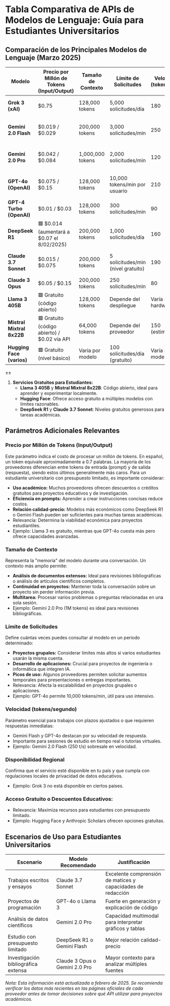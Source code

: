 
# Tabla Comparativa de APIs de Modelos de Lenguaje: Guía para Estudiantes Universitarios

## Comparación de los Principales Modelos de Lenguaje (Marzo 2025)


| **Modelo**                | **Precio por Millón de Tokens (Input/Output)** | **Tamaño de Contexto** | **Límite de Solicitudes**          | **Velocidad (tokens/seg)** | **Modalidades**               | **Disponibilidad Regional**                  | **Acceso Gratuito para Estudiantes**   |
| ------------------------- | ---------------------------------------------- | ---------------------- | ---------------------------------- | -------------------------- | ----------------------------- | -------------------------------------------- | -------------------------------------- |
| **Grok 3 (xAI)**          | $0.75                                          | 128,000 tokens         | 5,000 solicitudes/día              | 180                        | Texto                         | Global (excepto Cuba, Irán, Corea del Norte) | Créditos limitados vía xAI Edu         |
| **Gemini 2.0 Flash**      | $0.019 / $0.029                                | 200,000 tokens         | 3,000 solicitudes/min              | 250                        | Texto, Imágenes, Audio        | Global                                       | Nivel gratuito + descuentos educativos |
| **Gemini 2.0 Pro**        | $0.042 / $0.084                                | 1,000,000 tokens       | 2,000 solicitudes/min              | 120                        | Texto, Imágenes, Audio, Video | Global                                       | Descuentos vía Google for Education    |
| **GPT-4o (OpenAI)**       | $0.075 / $0.15                                 | 128,000 tokens         | 10,000 tokens/min por usuario      | 210                        | Texto, Imágenes               | Global con restricciones                     | Créditos gratuitos para investigación  |
| **GPT-4 Turbo (OpenAI)**  | $0.01 / $0.03                                  | 128,000 tokens         | 300 solicitudes/min                | 90                         | Texto, Imágenes               | Global con restricciones                     | Ídem GPT-4o                            |
| **DeepSeek R1**           | 🟩 $0.014 (aumentará a $0.07 el 8/02/2025)     | 200,000 tokens         | 1,000 solicitudes/día              | 160                        | Texto                         | Limitada geográficamente                     | Nivel gratuito generoso                |
| **Claude 3.7 Sonnet**     | $0.015 / $0.075                                | 200,000 tokens         | 5 solicitudes/min (nivel gratuito) | 190                        | Texto, Imágenes               | 95+ países                                   | Nivel gratuito + Anthropic Scholars    |
| **Claude 3 Opus**         | $0.05 / $0.15                                  | 200,000 tokens         | 250 solicitudes/min                | 80                         | Texto, Imágenes               | 95+ países                                   | Ídem Claude 3.7 Sonnet                 |
| **Llama 3 405B**          | 🟩 Gratuito (código abierto)                   | 128,000 tokens         | Depende del despliegue             | Varía según hardware       | Texto                         | Global                                       | Totalmente gratuito                    |
| **Mistral Mixtral 8x22B** | 🟩 Gratuito (código abierto) / $0.02 vía API   | 64,000 tokens          | Depende del proveedor              | 150 (estimado)             | Texto                         | Global                                       | Gratuito vía despliegue local          |
| **Hugging Face (varios)** | 🟩 Gratuito (nivel básico)                     | Varía por modelo       | 100 solicitudes/día (gratuito)     | Varía según modelo         | Texto, Imágenes, Audio        | Global                                       | Amplio acceso gratuito                 |
±±

1. **Servicios Gratuitos para Estudiantes:**
   - **Llama 3 405B** y **Mistral Mixtral 8x22B**: Código abierto, ideal para aprender y experimentar localmente.
   - **Hugging Face**: Ofrece acceso gratuito a múltiples modelos con límites razonables.
   - **DeepSeek R1** y **Claude 3.7 Sonnet**: Niveles gratuitos generosos para tareas académicas.



## Parámetros Adicionales Relevantes

### Precio por Millón de Tokens (Input/Output)
Este parámetro indica el costo de procesar un millón de tokens. En español, un token equivale aproximadamente a 0.7 palabras. La mayoría de los proveedores diferencian entre tokens de entrada (prompt) y de salida (respuesta), siendo estos últimos generalmente más caros. Para un estudiante universitario con presupuesto limitado, es importante considerar:

- **Uso académico:** Muchos proveedores ofrecen descuentos o créditos gratuitos para proyectos educativos y de investigación.
- **Eficiencia en prompts:** Aprender a crear instrucciones concisas reduce costos.
- **Relación calidad-precio:** Modelos más económicos como DeepSeek R1 o Gemini Flash pueden ser suficientes para muchas tareas académicas.
- Relevancia: Determina la viabilidad económica para proyectos estudiantiles.
- Ejemplo: Llama 3 es gratuito, mientras que GPT-4o cuesta más pero ofrece capacidades avanzadas.

### Tamaño de Contexto
Representa la "memoria" del modelo durante una conversación. Un contexto más amplio permite:

- **Análisis de documentos extensos:** Ideal para revisiones bibliográficas o análisis de artículos científicos completos.
- **Continuidad en proyectos:** Mantener toda la conversación sobre un proyecto sin perder información previa.
- **Multitarea:** Procesar varios problemas o preguntas relacionadas en una sola sesión.
- Ejemplo: Gemini 2.0 Pro (1M tokens) es ideal para revisiones bibliográficas.

### Límite de Solicitudes
Define cuántas veces puedes consultar al modelo en un periodo determinado:

- **Proyectos grupales:** Considerar límites más altos si varios estudiantes usarán la misma cuenta.
- **Desarrollo de aplicaciones:** Crucial para proyectos de ingeniería o informática que integren IA.
- **Picos de uso:** Algunos proveedores permiten solicitar aumentos temporales para presentaciones o entregas importantes.
- Relevancia: Afecta la escalabilidad en proyectos grupales o aplicaciones.
- Ejemplo: GPT-4o permite 10,000 tokens/min, útil para uso intensivo.

### Velocidad (tokens/segundo)
Parámetro esencial para trabajos con plazos ajustados o que requieren respuestas inmediatas:

- Gemini Flash y GPT-4o destacan por su velocidad de respuesta.
- Importante para sesiones de estudio en tiempo real o tutorías virtuales.
- Ejemplo: Gemini 2.0 Flash (250 t/s) sobresale en velocidad.


### Disponibilidad Regional
Confirma que el servicio esté disponible en tu país y que cumpla con regulaciones locales de privacidad de datos educativos.
- Ejemplo: Grok 3 no está disponible en ciertos países.
###  Acceso Gratuito o Descuentos Educativos:
   - Relevancia: Maximiza recursos para estudiantes con presupuesto limitado.
   - Ejemplo: Hugging Face y Anthropic Scholars ofrecen opciones gratuitas.
## Escenarios de Uso para Estudiantes Universitarios

| **Escenario** | **Modelo Recomendado** | **Justificación** |
|---------------|------------------------|-------------------|
| Trabajos escritos y ensayos | Claude 3.7 Sonnet | Excelente comprensión de matices y capacidades de redacción |
| Proyectos de programación | GPT-4o o Llama 3 | Fuerte en generación y explicación de código |
| Análisis de datos científicos | Gemini 2.0 Pro | Capacidad multimodal para interpretar gráficos y tablas |
| Estudio con presupuesto limitado | DeepSeek R1 o Gemini Flash | Mejor relación calidad-precio |
| Investigación bibliográfica extensa | Claude 3 Opus o Gemini 2.0 Pro | Mayor contexto para analizar múltiples fuentes |

*Nota: Esta información está actualizada a febrero de 2025. Se recomienda verificar los datos más recientes en las páginas oficiales de cada proveedor antes de tomar decisiones sobre qué API utilizar para proyectos académicos.*



